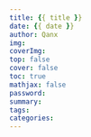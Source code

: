 ```yaml
---
title: {{ title }}
date: {{ date }}
author: Qanx
img: 
coverImg: 
top: false
cover: false
toc: true
mathjax: false
password:
summary:
tags:
categories:
---
```


